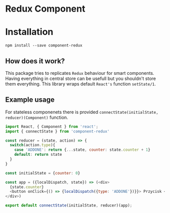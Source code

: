 Redux Component
=========================

# Installation

```
npm install --save component-redux
```

## How does it work?

This package tries to replicates `Redux` behaviour for smart components. Having everything in central store can be usefull but you shouldn't store them everything. This library wraps default `React's` function `setState/1`.

## Example usage

For stateless componenets there is provided `connectState(initialState, reducer)(Component)` function.

```javascript
import React, { Component } from 'react';
import { connectState } from 'component-redux'

const reducer = (state, action) => {
  switch(action.type){
    case 'ADDONE': return {...state, counter: state.counter + 1}
    default: return state
  }
}

const initialState = {counter: 0}

const app = ({localDispatch, state}) => (<div>
  {state.counter}
  <button onClick={() => {localDispatch({type: 'ADDONE'})}}> Przycisk </button>
</div>)

export default connectState(initialState, reducer)(app);

```
